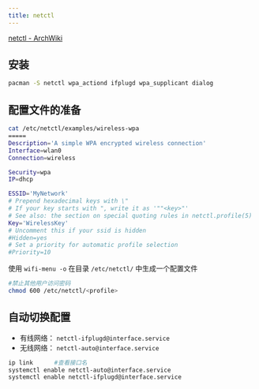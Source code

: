 ```yaml
---
title: netctl
---
```


[netctl - ArchWiki](https://wiki.archlinux.org/index.php/Netctl)

## 安装

```bash
pacman -S netctl wpa_actiond ifplugd wpa_supplicant dialog
```

## 配置文件的准备

```bash
cat /etc/netctl/examples/wireless-wpa
=====
Description='A simple WPA encrypted wireless connection'
Interface=wlan0
Connection=wireless

Security=wpa
IP=dhcp

ESSID='MyNetwork'
# Prepend hexadecimal keys with \"
# If your key starts with ", write it as '""<key>"'
# See also: the section on special quoting rules in netctl.profile(5)
Key='WirelessKey'
# Uncomment this if your ssid is hidden
#Hidden=yes
# Set a priority for automatic profile selection
#Priority=10
```

使用 `wifi-menu -o` 在目录 `/etc/netctl/` 中生成一个配置文件

```bash
#禁止其他用户访问密码
chmod 600 /etc/netctl/<profile>
```

## 自动切换配置

- 有线网络： `netctl-ifplugd@interface.service`
- 无线网络： `netctl-auto@interface.service`

```bash
ip link      #查看接口名
systemctl enable netctl-auto@interface.service
systemctl enable netctl-ifplugd@interface.service
```
